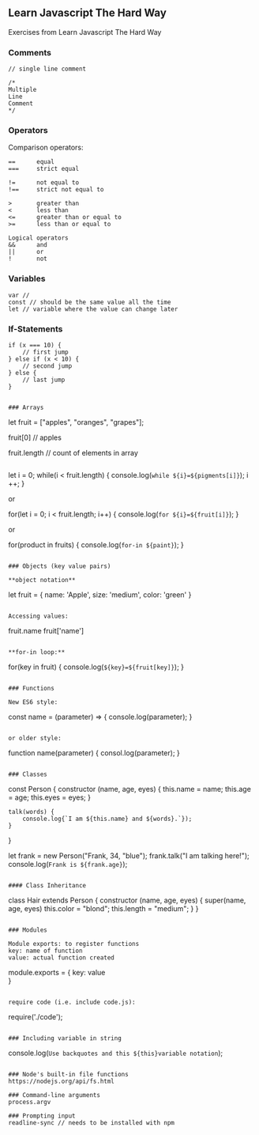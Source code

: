 ## Learn Javascript The Hard Way

Exercises from Learn Javascript The Hard Way

### Comments
```
// single line comment

/*
Multiple
Line
Comment
*/
```

### Operators

Comparison operators:

```
==		equal
===		strict equal

!=		not equal to
!==		strict not equal to

>		greater than
<		less than
<=		greater than or equal to
>=		less than or equal to
```

```
Logical operators
&& 		and
||		or
!		not
```

### Variables

```
var //
const // should be the same value all the time
let // variable where the value can change later
```

### If-Statements

```
if (x === 10) {
	// first jump
} else if (x < 10) {
	// second jump
} else {
	// last jump
}


### Arrays

```
let fruit = ["apples", "oranges", "grapes"];

fruit[0] // apples

fruit.length // count of elements in array

```

```
let i = 0;
while(i < fruit.length) {
	console.log(`while ${i}=${pigments[i]}`);
	i ++;
}

or

for(let i = 0; i < fruit.length; i++) {
	console.log(`for ${i}=${fruit[i]}`);
}

or 

for(product in fruits) {
	console.log(`for-in ${paint}`);
}	

```

### Objects (key value pairs)

**object notation**

```
let fruit = {
	name: 'Apple',
	size: 'medium',
	color: 'green'
}
```

Accessing values:
```
fruit.name
fruit['name']
```

**for-in loop:**

```
for(key in fruit) {
  console.log(`${key}=${fruit[key]}`);
}
```

### Functions

New ES6 style:

```
const name = (parameter) => {
	console.log(parameter);
}
```

or older style:

```
function name(parameter) {
	consol.log(parameter);
}
```

### Classes

```
const Person {
	constructor (name, age, eyes) {
		this.name = name;
		this.age = age;
		this.eyes = eyes;
	}

	talk(words) {
		console.log{`I am ${this.name} and ${words}.`});
	}
}

let frank = new Person("Frank, 34, "blue");
frank.talk("I am talking here!");
console.log(`Frank is ${frank.age}`);

```

#### Class Inheritance

```
class Hair extends Person {
	constructor (name, age, eyes) {
		super(name, age, eyes)
		this.color = "blond";
		this.length = "medium";
	}
}
```

### Modules

Module exports: to register functions
key: name of function
value: actual function created

```
module.exports = {
	key: value	
}
```

require code (i.e. include code.js):

```
require('./code');
```

### Including variable in string

```
console.log(`Use backquotes and this ${this}variable notation`);
```

### Node's built-in file functions
https://nodejs.org/api/fs.html

### Command-line arguments
process.argv

### Prompting input
readline-sync // needs to be installed with npm


